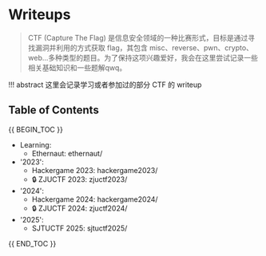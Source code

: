 # Writeups

> CTF (Capture The Flag) 是信息安全领域的一种比赛形式，目标是通过寻找漏洞并利用的方式获取 flag，其包含 misc、reverse、pwn、crypto、web...多种类型的题目。为了保持这项兴趣爱好，我会在这里尝试记录一些相关基础知识和一些题解qwq。

!!! abstract
    这里会记录学习或者参加过的部分 CTF 的 writeup

## Table of Contents

{{ BEGIN_TOC }}

- Learning:
  - Ethernaut: ethernaut/
- '2023':
  - Hackergame 2023: hackergame2023/
  - 🔒 ZJUCTF 2023: zjuctf2023/
- '2024':
  - Hackergame 2024: hackergame2024/
  - 🔒 ZJUCTF 2024: zjuctf2024/
- '2025':
  - SJTUCTF 2025: sjtuctf2025/

{{ END_TOC }}